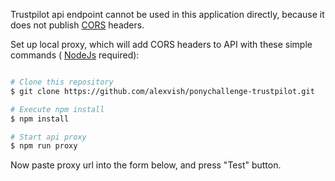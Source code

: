 Trustpilot api endpoint cannot be used in this application directly, 
because it does not publish [CORS](https://en.wikipedia.org/wiki/Cross-origin_resource_sharing) headers.

Set up local proxy, which will add CORS headers to API with these simple commands ( [NodeJs](https://nodejs.org/) required):
```sh

# Clone this repository
$ git clone https://github.com/alexvish/ponychallenge-trustpilot.git

# Execute npm install
$ npm install

# Start api proxy
$ npm run proxy

```

Now paste proxy url into the form below, and press "Test" button.